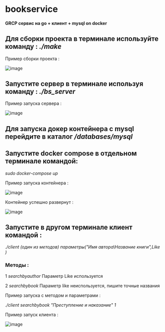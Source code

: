 # bookservice
#### GRCP сервис на go + клиент  + mysql on docker
## Для сборки проекта в терминале используйте команду : *./make*

Пример сборки проекта  :


![image](https://user-images.githubusercontent.com/109175607/178629154-8b171825-732b-473e-8ef0-203ecdfae589.png)


## Запустите сервер в терминале используя команду  : *./bs_server*

Пример запуска сервера  :


 ![image](https://user-images.githubusercontent.com/109175607/178629172-92912e3d-1e81-4a01-9b7f-5df25cdc9d31.png)


## Для запуска докер контейнера с mysql перейдите в каталог  */databases/mysql*

## Запустите docker compose в отдельном терминале командой:

*sudo docker-compose up*

Пример запуска контейнера :


![image](https://user-images.githubusercontent.com/109175607/178629186-745fd377-391e-4eeb-bd61-dae108b549dc.png)


Контейнер успешно развернут :


![image](https://user-images.githubusercontent.com/109175607/178629220-599a490b-8ed5-4894-ab22-120113c53148.png)


## Запустите в другом терминале клиент командой :
 
*./client  (один из методов) параметры("Имя автора\Название книги",Like )*

### Методы :

1 *searchbyauthor*  Параметр Like используется

2 *searchbybook*  Параметр like неиспользуется, пишите точные названия              

Пример запуска с методом и параметрами : 

*./client  searchbybook "Преступление и наказание" 1*

Пример запуск клиента :

![image](https://user-images.githubusercontent.com/109175607/178629245-46fa946c-a68a-475a-8bca-ed3a2adf7fb6.png)

